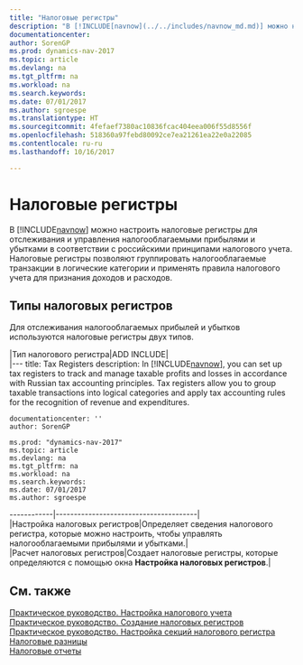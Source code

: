 ```yaml
---
title: "Налоговые регистры"
description: "В [!INCLUDE[navnow](../../includes/navnow_md.md)] можно настроить налоговые регистры для отслеживания и управления налогооблагаемыми прибылями и убытками в соответствии с российскими принципами налогового учета. Налоговые регистры позволяют группировать налогооблагаемые транзакции в логические категории и применять правила налогового учета для признания доходов и расходов."
documentationcenter: 
author: SorenGP
ms.prod: dynamics-nav-2017
ms.topic: article
ms.devlang: na
ms.tgt_pltfrm: na
ms.workload: na
ms.search.keywords: 
ms.date: 07/01/2017
ms.author: sgroespe
ms.translationtype: HT
ms.sourcegitcommit: 4fefaef7380ac10836fcac404eea006f55d8556f
ms.openlocfilehash: 518360a97febd80092ce7ea21261ea22e0a22085
ms.contentlocale: ru-ru
ms.lasthandoff: 10/16/2017

---
```

# <a name="tax-registers"></a>Налоговые регистры
В [!INCLUDE[navnow](../../includes/navnow_md.md)] можно настроить налоговые регистры для отслеживания и управления налогооблагаемыми прибылями и убытками в соответствии с российскими принципами налогового учета. Налоговые регистры позволяют группировать налогооблагаемые транзакции в логические категории и применять правила налогового учета для признания доходов и расходов.  
  
## <a name="types-of-tax-registers"></a>Типы налоговых регистров  
 Для отслеживания налогооблагаемых прибылей и убытков используются налоговые регистры двух типов.  
  
|Тип налогового регистра|ADD INCLUDE<!--[!INCLUDE[bp_tabledescription](../../includes/bp_tabledescription_md.md)]-->|  
|---
    title: Tax Registers 
    description: In [!INCLUDE[navnow](../../includes/navnow_md.md)], you can set up tax registers to track and manage taxable profits and losses in accordance with Russian tax accounting principles. Tax registers allow you to group taxable transactions into logical categories and apply tax accounting rules for the recognition of revenue and expenditures.
    
    documentationcenter: ''
    author: SorenGP

    ms.prod: "dynamics-nav-2017"
    ms.topic: article
    ms.devlang: na
    ms.tgt_pltfrm: na
    ms.workload: na
    ms.search.keywords:
    ms.date: 07/01/2017
    ms.author: sgroespe

------------|---------------------------------------|  
|Настройка налоговых регистров|Определяет сведения налогового регистра, которые можно настроить, чтобы управлять налогооблагаемыми прибылями и убытками.|  
|Расчет налоговых регистров|Создает налоговые регистры, которые определяются с помощью окна **Настройка налоговых регистров**.|  
  
## <a name="see-also"></a>См. также  
 [Практическое руководство. Настройка налогового учета](how-to-set-up-tax-accounting.md)   
 [Практическое руководство. Создание налоговых регистров](how-to-create-tax-registers.md)   
 [Практическое руководство. Настройка секций налогового регистра](how-to-set-up-tax-register-sections.md)   
 [Налоговые разницы](tax-differences.md)   
 [Налоговые отчеты](assetId:///e42ca8e7-1cee-4fb8-9f71-e596f29cabc3)
